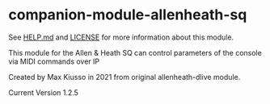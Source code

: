 # companion-module-allenheath-sq

See [HELP.md](HELP.md) and [LICENSE](LICENSE) for more information about this module.

This module for the Allen & Heath SQ can control parameters of the console 
via MIDI commands over IP

Created by Max Kiusso in 2021 from original allenheath-dlive module. 


Current Version 1.2.5
